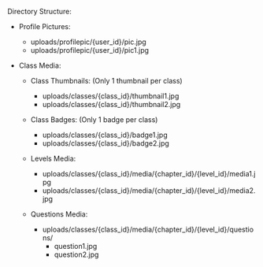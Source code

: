 Directory Structure:

- Profile Pictures:
    - uploads/profilepic/{user_id}/pic.jpg
    - uploads/profilepic/{user_id}/pic1.jpg

- Class Media:
    - Class Thumbnails: (Only 1 thumbnail per class)
        - uploads/classes/{class_id}/thumbnail1.jpg
        - uploads/classes/{class_id}/thumbnail2.jpg

    - Class Badges: (Only 1 badge per class)
        - uploads/classes/{class_id}/badge1.jpg
        - uploads/classes/{class_id}/badge2.jpg

    - Levels Media: 
        - uploads/classes/{class_id}/media/{chapter_id}/{level_id}/media1.jpg
        - uploads/classes/{class_id}/media/{chapter_id}/{level_id}/media2.jpg

    - Questions Media:
        - uploads/classes/{class_id}/media/{chapter_id}/{level_id}/questions/
            - question1.jpg
            - question2.jpg